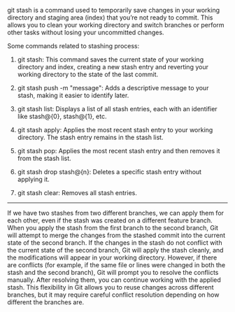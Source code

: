 git stash is a command used to temporarily save changes in your working directory and staging area (index) that you’re not ready to commit. This allows you to clean your working directory and switch branches or perform other tasks without losing your uncommitted changes.

Some commands related to stashing process:

1) git stash: This command saves the current state of your working directory and index, creating a new stash entry and reverting your working directory to the state of the last commit.

2) git stash push -m "message": Adds a descriptive message to your stash, making it easier to identify later.

3) git stash list: Displays a list of all stash entries, each with an identifier like stash@{0}, stash@{1}, etc.

4) git stash apply: Applies the most recent stash entry to your working directory. The stash entry remains in the stash list.

5) git stash pop: Applies the most recent stash entry and then removes it from the stash list.

6) git stash drop stash@{n}: Deletes a specific stash entry without applying it.

7) git stash clear: Removes all stash entries.

-----------------------------------------------

If we have two stashes from two different branches, we can apply them for each other, even if the stash was created on a different feature branch.
When you apply the stash from the first branch to the second branch, Git will attempt to merge the changes from the stashed commit into the current state of the second branch. If the changes in the stash do not conflict with the current state of the second branch, Git will apply the stash cleanly, and the modifications will appear in your working directory. However, if there are conflicts (for example, if the same file or lines were changed in both the stash and the second branch), Git will prompt you to resolve the conflicts manually. After resolving them, you can continue working with the applied stash. This flexibility in Git allows you to reuse changes across different branches, but it may require careful conflict resolution depending on how different the branches are.


